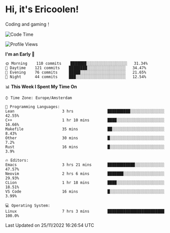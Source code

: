 # Hi, it's Ericoolen!
Coding and gaming！

<!--START_SECTION:waka-->
![Code Time](http://img.shields.io/badge/Code%20Time-536%20hrs-blue)

![Profile Views](http://img.shields.io/badge/Profile%20Views-5-blue)

**I'm an Early 🐤** 

```text
🌞 Morning    110 commits    ███████░░░░░░░░░░░░░░░░░░   31.34% 
🌆 Daytime    121 commits    ████████░░░░░░░░░░░░░░░░░   34.47% 
🌃 Evening    76 commits     █████░░░░░░░░░░░░░░░░░░░░   21.65% 
🌙 Night      44 commits     ███░░░░░░░░░░░░░░░░░░░░░░   12.54%

```


📊 **This Week I Spent My Time On** 

```text
⌚︎ Time Zone: Europe/Amsterdam

💬 Programming Languages: 
Lean                     3 hrs               ██████████░░░░░░░░░░░░░░░   42.55% 
C++                      1 hr 10 mins        ████░░░░░░░░░░░░░░░░░░░░░   16.66% 
Makefile                 35 mins             ██░░░░░░░░░░░░░░░░░░░░░░░   8.43% 
Other                    30 mins             █░░░░░░░░░░░░░░░░░░░░░░░░   7.2% 
Rust                     16 mins             █░░░░░░░░░░░░░░░░░░░░░░░░   3.9%

🔥 Editors: 
Emacs                    3 hrs 21 mins       ████████████░░░░░░░░░░░░░   47.57% 
Neovim                   2 hrs 6 mins        ███████░░░░░░░░░░░░░░░░░░   29.93% 
CLion                    1 hr 18 mins        ████░░░░░░░░░░░░░░░░░░░░░   18.51% 
VS Code                  16 mins             █░░░░░░░░░░░░░░░░░░░░░░░░   3.99%

💻 Operating System: 
Linux                    7 hrs 3 mins        █████████████████████████   100.0%

```


 Last Updated on 25/11/2022 16:26:54 UTC
<!--END_SECTION:waka-->

